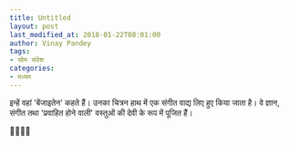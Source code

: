 ```yaml
---
title: Untitled
layout: post
last_modified_at: 2018-01-22T08:01:00
author: Vinay Pandey
tags:
- सोम संदेश
categories:
- मध्यम
---
```

इन्हें वहां 'बेंजाइतेन' कहते हैं। उनका चित्रन हाथ में एक संगीत वाद्य लिए हुए किया जाता है।  वे ज्ञान, संगीत तथा 'प्रवाहित होने वाली' वस्तुओं की देवी के रूप में पूजित हैं।

🙏🌷🌷🙏


